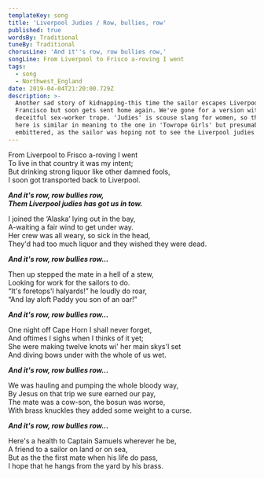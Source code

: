 ```yaml
---
templateKey: song
title: 'Liverpool Judies / Row, bullies, row'
published: true
wordsBy: Traditional
tuneBy: Traditional
chorusLine: 'And it''s row, row bullies row,'
songLine: From Liverpool to Frisco a-roving I went
tags:
  - song
  - Northwest_England
date: 2019-04-04T21:20:00.729Z
description: >-
  Another sad story of kidnapping-this time the sailor escapes Liverpool for San
  Francisco but soon gets sent home again. We've gone for a version without the
  deceitful sex-worker trope. 'Judies' is scouse slang for women, so the chorus
  here is similar in meaning to the one in 'Towrope Girls' but presumably more
  embittered, as the sailor was hoping not to see the Liverpool judies again.
---
```

From Liverpool to Frisco a-roving I went\
To live in that country it was my intent;\
But drinking strong liquor like other damned fools,\
I soon got transported back to Liverpool.

***And it's row, row bullies row,\
Them Liverpool judies has got us in tow.***

I joined the ‘Alaska’ lying out in the bay,\
A-waiting a fair wind to get under way.\
Her crew was all weary, so sick in the head,\
They'd had too much liquor and they wished they were dead.

***And it's row, row bullies row...***

Then up stepped the mate in a hell of a stew,\
Looking for work for the sailors to do.\
“It's foretops'l halyards!” he loudly do roar,\
“And lay aloft Paddy you son of an oar!”

***And it's row, row bullies row...***

One night off Cape Horn I shall never forget,\
And oftimes I sighs when I thinks of it yet;\
She were making twelve knots wi' her main skys'l set\
And diving bows under with the whole of us wet.

***And it's row, row bullies row...***

We was hauling and pumping the whole bloody way,\
By Jesus on that trip we sure earned our pay,\
The mate was a cow-son, the bosun was worse,\
With brass knuckles they added some weight to a curse.

***And it's row, row bullies row...***

Here's a health to Captain Samuels wherever he be,\
A friend to a sailor on land or on sea,\
But as the the first mate when his life do pass,\
I hope that he hangs from the yard by his brass.
